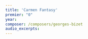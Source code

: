 ```yaml
---
title: 'Carmen Fantasy'
premier: "0"
year: 
composer: /composers/georges-bizet
audio_excerpts: 
---
```

